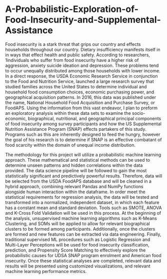 # A-Probabilistic-Exploration-of-Food-Insecurity-and-Supplemental-Assistance
Food insecurity is a stark threat that grips our country and effects households throughout our country. Dietary insufficiency manifests itself in in ways that effect health and public safety. According to researchers, 1individuals who suffer from food insecurity have a higher risk of aggression, anxiety suicide ideation and depression. These problems tend to occur unequally distributed among those households with lower income. In a direct response, the USDA Economic Research Service in conjunction to the Food and Nutrition Service, launched a large research survey that studied families across the United States to determine individual and household food consumption choices, economic purchasing power, and geographical acquisition patterns. In 2016, this data was published under the name, National Household Food Acquisition and Purchase Survey, or FoodAPS. Using the information from this vast endeavor, I plan to preform an exploratory analysis within these data sets to examine the socio-economic, biographical, nutritional, and geographical principal components of food insecurity among survey participants and how the US Supplemental Nutrition Assistance Program (SNAP) effects partakers of this study. Programs such as this are inherently designed to feed the hungry, however the goal of his research is to determine if SNAP is an effective combatant of food scarcity within the domain of unequal income distribution. 

The methodology for this project will utilize a probabilistic machine learning approach. These mathematical and statistical methods can be used to determine unseen patterns and hidden correlations within the data provided. The data science pipeline will be followed to gain the most statistically significant and predictively powerful results. Therefore, data will be selected from the USDA FoodAPS database and will be cleaned in a hybrid approach, combining relevant Pandas and NumPy functions alongside human interaction within the dataframe. In order meet the statistical requirements for regression analysis, the data will be tested and transformed into a normalized, independent dataset, in which each feature has a constant mean and standard deviation. Tools such as SMOTE, ANOVA and K-Cross Fold Validation will be used in this process.  At the beginning of the analysis, unsupervised machine learning algorithms such as K-Means Clustering, and SOMs will be applied to allow for relevant biographical clusters to be formed among participants. Additionally, once the clusters are formed and new features can be extracted via data engineering. Finally, traditional supervised ML procedures such as Logistic Regression and Multi-Layer Perceptions will be used for food insecurity classification, prediction, and Propensity Score Matching to effectively explore the probabilistic causes for UDSA SNAP program enrolment and American food insecurity. Once these statistical analyses are completed, relevant data and results will be presented using customized visualizations, and relevant machine learning performance metrics. 
